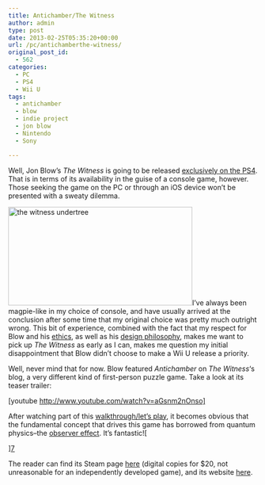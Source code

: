 ```yaml
---
title: Antichamber/The Witness
author: admin
type: post
date: 2013-02-25T05:35:20+00:00
url: /pc/antichamberthe-witness/
original_post_id:
  - 562
categories:
  - PC
  - PS4
  - Wii U
tags:
  - antichamber
  - blow
  - indie project
  - jon blow
  - Nintendo
  - Sony

---
```

Well, Jon Blow&#8217;s _The Witness_ is going to be released [exclusively on the PS4][1]. That is in terms of its availability in the guise of a console game, however. Those seeking the game on the PC or through an iOS device won&#8217;t be presented with a sweaty dilemma.

[<img class="alignright  wp-image-564" alt="the witness undertree" src="http://jumpnshoot9000.com/wp-content/uploads/2013/02/the-witness-undertree.jpg" width="372" height="199" />][2]I&#8217;ve always been magpie-like in my choice of console, and have usually arrived at the conclusion after some time that my original choice was pretty much outright wrong. This bit of experience, combined with the fact that my respect for Blow and his [ethics][3], as well as his [design philosophy][4], makes me want to pick up _The Witness_ as early as I can, makes me question my initial disappointment that Blow didn&#8217;t choose to make a Wii U release a priority.

Well, never mind that for now. Blow featured _Antichamber_ on _The Witness_&#8216;s blog, a very different kind of first-person puzzle game. Take a look at its teaser trailer:

[youtube http://www.youtube.com/watch?v=aGsnm2nOnso]

After watching part of this [walkthrough/let&#8217;s play][5], it becomes obvious that the fundamental concept that drives this game has borrowed from quantum physics&#8211;the [observer effect][6]. It&#8217;s fantastic![
  
][7] 

The reader can find its Steam page [here][8] (digital copies for $20, not unreasonable for an independently developed game), and its website [here][9].

 [1]: http://the-witness.net/news/2013/02/a-clarification-about-our-ps4-exclusivity/
 [2]: http://jumpnshoot9000.com/wp-content/uploads/2013/02/the-witness-undertree.jpg
 [3]: http://jumpnshoot9000.com/2012/10/26/some-more-game-theory/ "Some More Game Theory"
 [4]: http://www.gamespot.com/the-witness/videos/the-break-room-interviews-jonathan-blow-6403321/
 [5]: http://www.youtube.com/watch?v=fvLUkMRycd0
 [6]: http://en.wikipedia.org/wiki/Observer_effect_(physics)
 [7]: http://en.wikipedia.org/wiki/Uncertainty_principle
 [8]: http://store.steampowered.com/app/219890/
 [9]: http://www.antichamber-game.com/